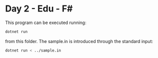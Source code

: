 # Day 2 - Edu - F#

This program can be executed running:

```bash
dotnet run
```

from this folder. The sample.in is introduced through the standard input:

```bash
dotnet run < ../sample.in
```
